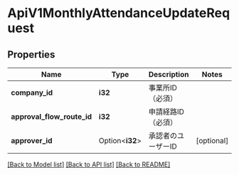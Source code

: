 # ApiV1MonthlyAttendanceUpdateRequest

## Properties

Name | Type | Description | Notes
------------ | ------------- | ------------- | -------------
**company_id** | **i32** | 事業所ID（必須） | 
**approval_flow_route_id** | **i32** | 申請経路ID（必須） | 
**approver_id** | Option<**i32**> | 承認者のユーザーID | [optional]

[[Back to Model list]](../README.md#documentation-for-models) [[Back to API list]](../README.md#documentation-for-api-endpoints) [[Back to README]](../README.md)


